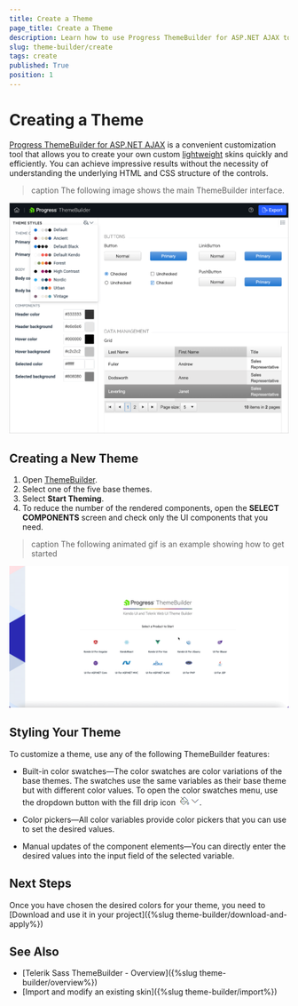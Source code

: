 ```yaml
---
title: Create a Theme
page_title: Create a Theme
description: Learn how to use Progress ThemeBuilder for ASP.NET AJAX to create unique and stylish skins for the UI components.
slug: theme-builder/create
tags: create
published: True
position: 1
---
```


# Creating a Theme

[Progress ThemeBuilder for ASP.NET AJAX](https://themebuilder.telerik.com/aspnet-ajax) is a convenient customization tool that allows you to create your own custom [lightweight](https://docs.telerik.com/devtools/aspnet-ajax/controls/render-modes) skins quickly and efficiently. You can achieve impressive results without the necessity of understanding the underlying HTML and CSS structure of the controls.

>caption The following image shows the main ThemeBuilder interface.

![The main ThemeBuilder screen](images/themebuilder-new-theme-screen.png)

## Creating a New Theme

1. Open [ThemeBuilder](https://themebuilder.telerik.com/aspnet-ajax).
1. Select one of the five base themes.
1. Select **Start Theming**.
1. To reduce the number of the rendered components, open the **SELECT COMPONENTS** screen and check only the UI components that you need.

>caption The following animated gif is an example showing how to get started

![Start Theming](images/themebuilder-create-theme.gif)

## Styling Your Theme

To customize a theme, use any of the following ThemeBuilder features:

* Built-in color swatches&mdash;The color swatches are color variations of the base themes. The swatches use the same variables as their base theme but with different color values. To open the color swatches menu, use the dropdown button with the fill drip icon ![The fill drip icon in ThemeBuilder](images/themebuilder-fill-drip.png).

* Color pickers&mdash;All color variables provide color pickers that you can use to set the desired values.

* Manual updates of the component elements&mdash;You can directly enter the desired values into the input field of the selected variable.

## Next Steps
Once you have chosen the desired colors for your theme, you need to [Download and use it in your project]({%slug theme-builder/download-and-apply%})

## See Also
* [Telerik Sass ThemeBuilder - Overview]({%slug theme-builder/overview%})
* [Import and modify an existing skin]({%slug theme-builder/import%})
